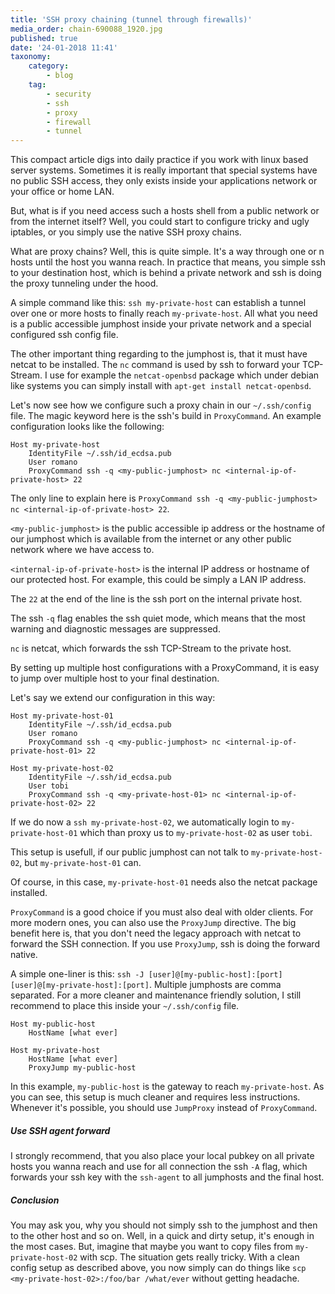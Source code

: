 ```yaml
---
title: 'SSH proxy chaining (tunnel through firewalls)'
media_order: chain-690088_1920.jpg
published: true
date: '24-01-2018 11:41'
taxonomy:
    category:
        - blog
    tag:
        - security
        - ssh
        - proxy
        - firewall
        - tunnel
---
```


This compact article digs into daily practice if you work with linux based
server systems.  Sometimes it is really important that special systems
have no public SSH access, they only exists inside your applications
network or your office or home LAN.

But, what is if you need access such a hosts shell from a public network
or from the internet itself?  Well, you could start to configure tricky
and ugly iptables, or you simply use the native SSH proxy chains.

What are proxy chains? Well, this is quite simple. It's a way through
one or n hosts until the host you wanna reach. In practice that means,
you simple ssh to your destination host, which is behind a private
network and ssh is doing the proxy tunneling under the hood.

A simple command like this: `ssh my-private-host` can establish a tunnel
over one or more hosts to finally reach `my-private-host`. All what you
need is a public accessible jumphost inside your private network and a
special configured ssh config file.

The other important thing regarding to the jumphost is, that it must
have netcat to be installed. The `nc` command is used by ssh to forward
your TCP-Stream. I use for example the `netcat-openbsd` package which
under debian like systems you can simply install with `apt-get install
netcat-openbsd`.

Let's now see how we configure such a proxy chain in our `~/.ssh/config`
file. The magic keyword here is the ssh's build in `ProxyCommand`. An
example configuration looks like the following:

```
Host my-private-host
    IdentityFile ~/.ssh/id_ecdsa.pub
    User romano
    ProxyCommand ssh -q <my-public-jumphost> nc <internal-ip-of-private-host> 22
```

The only line to explain here is `ProxyCommand ssh -q <my-public-jumphost>
nc <internal-ip-of-private-host> 22`.

`<my-public-jumphost>` is the public accessible ip address or the hostname
of our jumphost which is available from the internet or any other public
network where we have access to.

`<internal-ip-of-private-host>` is the internal IP address or hostname
of our protected host. For example, this could be simply a LAN IP address.

The `22` at the end of the line is the ssh port on the internal private
host.

The ssh `-q` flag enables the ssh quiet mode, which means that the most
warning and diagnostic messages are suppressed.

`nc` is netcat, which forwards the ssh TCP-Stream to the private host.

By setting up multiple host configurations with a ProxyCommand, it is
easy to jump over multiple host to your final destination.

Let's say we extend our configuration in this way:

```
Host my-private-host-01
    IdentityFile ~/.ssh/id_ecdsa.pub
    User romano
    ProxyCommand ssh -q <my-public-jumphost> nc <internal-ip-of-private-host-01> 22

Host my-private-host-02
    IdentityFile ~/.ssh/id_ecdsa.pub
    User tobi
    ProxyCommand ssh -q <my-private-host-01> nc <internal-ip-of-private-host-02> 22
```

If we do now a `ssh my-private-host-02`, we automatically login to
`my-private-host-01` which than proxy us to `my-private-host-02` as user
`tobi`.

This setup is usefull, if our public jumphost can not talk to
`my-private-host-02`, but `my-private-host-01` can.

Of course, in this case, `my-private-host-01` needs also the netcat
package installed.

`ProxyCommand` is a good choice if you must also deal with older
clients. For more modern ones, you can also use the `ProxyJump`
directive. The big benefit here is, that you don't need the legacy
approach with netcat to forward the SSH connection. If you use
`ProxyJump`, ssh is doing the forward native.

A simple one-liner is this: `ssh -J [user]@[my-public-host]:[port]
[user]@[my-private-host]:[port]`.  Multiple jumphosts are comma
separated. For a more cleaner and maintenance friendly solution, I still
recommend to place this inside your `~/.ssh/config` file.

```
Host my-public-host
	HostName [what ever]

Host my-private-host
	HostName [what ever]
	ProxyJump my-public-host
```

In this example, `my-public-host` is the gateway to reach
`my-private-host`.  As you can see, this setup is much cleaner and
requires less instructions. Whenever it's possible, you should use
`JumpProxy` instead of `ProxyCommand`.

##### Use SSH agent forward
I strongly recommend, that you also place your local pubkey on all
private hosts you wanna reach and use for all connection the ssh `-A`
flag, which forwards your ssh key with the `ssh-agent` to all jumphosts
and the final host.

##### Conclusion
You may ask you, why you should not simply ssh to the jumphost and then to
the other host and so on. Well, in a quick and dirty setup, it's enough
in the most cases. But, imagine that maybe you want to copy files from
`my-private-host-02` with scp. The situation gets really tricky. With a
clean config setup as described above, you now simply can do things like
`scp <my-private-host-02>:/foo/bar /what/ever` without getting headache.


